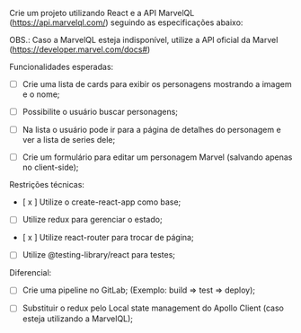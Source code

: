 Crie um projeto utilizando React e a API MarvelQL (https://api.marvelql.com/) seguindo as especificações abaixo:

OBS.: Caso a MarvelQL esteja indisponível, utilize a API oficial da Marvel (https://developer.marvel.com/docs#)



Funcionalidades esperadas:

  - [  ] Crie uma lista de cards para exibir os personagens mostrando a imagem e o nome;

  - [  ] Possibilite o usuário buscar personagens;

  - [  ] Na lista o usuário pode ir para a página de detalhes do personagem e ver a lista de series dele;

  - [  ] Crie um formulário para editar um personagem Marvel (salvando apenas no client-side);


Restrições técnicas:

  - [ x ] Utilize o create-react-app como base;

  - [  ] Utilize redux para gerenciar o estado;

  - [ x ] Utilize react-router para trocar de página;

  - [  ] Utilize @testing-library/react para testes;


Diferencial:

  - [  ] Crie uma pipeline no GitLab; (Exemplo: build => test => deploy);

  - [  ] Substituir o redux pelo Local state management do Apollo Client (caso esteja utilizando a MarvelQL);
